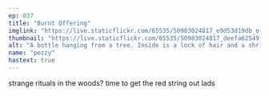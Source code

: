 ```yaml
---
ep: 037
title: "Burnt Offering"
imglink: "https://live.staticflickr.com/65535/50983024817_e9d53d19db_o.jpg"
thumbnail: "https://live.staticflickr.com/65535/50983024817_deefa62549_q.jpg"
alt: "A bottle hanging from a tree. Inside is a lock of hair and a shriveled, burnt photo of a woman with glasses, and her hair in a bun."
name: "pezzy"
hastext: true
---
```

strange rituals in the woods? time to get the red string out lads